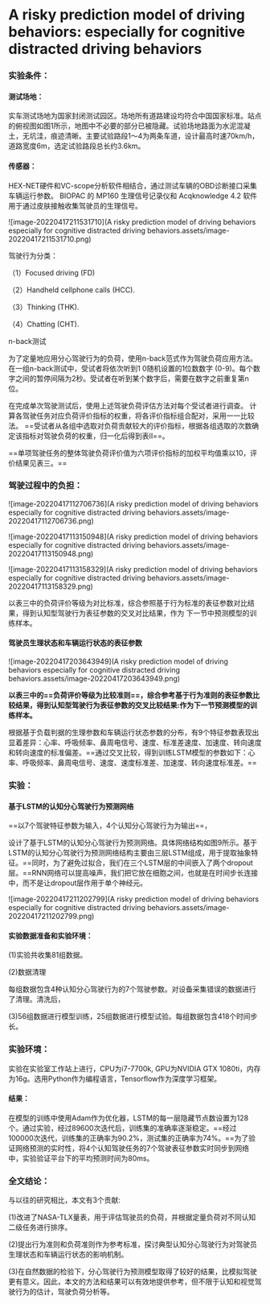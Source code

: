 # A risky prediction model of driving behaviors: especially for cognitive distracted driving behaviors

### 实验条件：

#### 测试场地：

实车测试场地为国家封闭测试园区。场地所有道路建设均符合中国国家标准。站点的俯视图如图1所示，地图中不必要的部分已被隐藏。试验场地路面为水泥混凝土，无坑洼，痕迹清晰。主要试验路段1～4为两条车道，设计最高时速70km/h，道路宽度6m，选定试验路段总长约3.6km。

#### 传感器：

HEX-NET硬件和VC-scope分析软件相结合，通过测试车辆的OBD诊断接口采集车辆运行参数。 BIOPAC 的 MP160 生理信号记录仪和 Acqknowledge 4.2 软件用于通过皮肤接触收集驾驶员的生理信号。

![image-20220417211531710](A risky prediction model of driving behaviors especially for cognitive distracted driving behaviors.assets/image-20220417211531710.png)

驾驶行为分类：

（1）Focused driving (FD)

（2）Handheld cellphone calls (HCC).

（3）Thinking (THK).

（4）Chatting (CHT).



n-back测试

为了定量地应用分心驾驶行为的负荷，使用n-back范式作为驾驶负荷应用方法。在一组n-back测试中，受试者将依次听到1 0随机设置的1位数数字 (0-9)。每个数字之间的暂停间隔为2秒。受试者在听到某个数字后，需要在数字之前重复第n位。





在完成单次驾驶测试后，使用上述驾驶负荷评估方法对每个受试者进行调查。 计算各驾驶任务对应负荷评价指标的权重，将各评价指标组合配对，采用一一比较法。 ==受试者从各组中选取对负荷贡献较大的评价指标，根据各组选取的次数确定该指标对驾驶负荷的权重，归一化后得到表Ⅱ==。 

==单项驾驶任务的整体驾驶负荷评价值为六项评价指标的加权平均值乘以10，评价结果见表三。==

### 驾驶过程中的负担：

![image-20220417112706736](A risky prediction model of driving behaviors especially for cognitive distracted driving behaviors.assets/image-20220417112706736.png)

![image-20220417113150948](A risky prediction model of driving behaviors especially for cognitive distracted driving behaviors.assets/image-20220417113150948.png)



![image-20220417113158329](A risky prediction model of driving behaviors especially for cognitive distracted driving behaviors.assets/image-20220417113158329.png)

以表三中的负荷评价等级为对比标准，综合参照基于行为标准的表征参数对比结果，得到认知型驾驶行为表征参数的交叉对比结果，作为 下一节中预测模型的训练样本。



#### 驾驶员生理状态和车辆运行状态的表征参数

![image-20220417203643949](A risky prediction model of driving behaviors especially for cognitive distracted driving behaviors.assets/image-20220417203643949.png)





**以表三中的==负荷评价等级为比较准则==，综合参考基于行为准则的表征参数比较结果，得到认知型驾驶行为表征参数的交叉比较结果:作为下一节预测模型的训练样本。**

根据基于负载判据的生理参数和车辆运行状态参数的分布，有9个特征参数表现出显着差异：心率、呼吸频率、鼻周电信号、速度、标准差速度、加速度、转向速度和转向速度的标准偏差。==通过交叉比较，得到训练LSTM模型的参数如下：心率、呼吸频率、鼻周电信号、速度、速度标准差、加速度、转向速度标准差。==



### 实验：

#### 基于LSTM的认知分心驾驶行为预测网络

==以7个驾驶特征参数为输入，4个认知分心驾驶行为为输出==，

设计了基于LSTM的认知分心驾驶行为预测网络。具体网络结构如图9所示。基于LSTM的认知分心驾驶行为预测网络结构主要由三层LSTM组成，用于提取抽象特征。==同时，为了避免过拟合，我们在三个LSTM层的中间嵌入了两个dropout层。==RNN网络可以提高噪声，我们把它放在细胞之间，也就是在时间步长连接中，而不是让dropout层作用于单个神经元。

![image-20220417211202799](A risky prediction model of driving behaviors especially for cognitive distracted driving behaviors.assets/image-20220417211202799.png)

#### 实验数据准备和实验环境：

(1)实验共收集81组数据。

(2)数据清理

每组数据包含4种认知分心驾驶行为的7个驾驶参数。对设备采集错误的数据进行了清理。清洗后，

(3)56组数据进行模型训练，25组数据进行模型试验。每组数据包含418个时间步长。

### 实验环境：

实验在实验室工作站上进行，CPU为i7-7700k,  GPU为NVIDIA GTX 1080ti，内存为16g。选用Python作为编程语言，Tensorflow作为深度学习框架。

#### 结果：

在模型的训练中使用Adam作为优化器，LSTM的每一层隐藏节点数设置为128个。通过实验，经过89600次迭代后，训练集的准确率逐渐稳定。==经过100000次迭代，训练集的正确率为90.2%，测试集的正确率为74%。==为了验证网络预测的实时性，将4个认知驾驶任务的7个驾驶表征参数实时同步到网络中，实验验证平台下的平均预测时间为80ms。



### 全文结论：

与以往的研究相比，本文有3个贡献:

(1)改进了NASA-TLX量表，用于评估驾驶员的负荷，并根据定量负荷对不同认知二级任务进行排序。

(2)提出行为准则和负荷准则作为参考标准，探讨典型认知分心驾驶行为对驾驶员生理状态和车辆运行状态的影响机制。

(3)在自然数据的检验下，分心驾驶行为预测模型取得了较好的结果，比模拟驾驶更有意义。因此，本文的方法和结果可以有效地提供参考，但不限于认知和视觉驾驶行为的估计，驾驶负荷分析等。